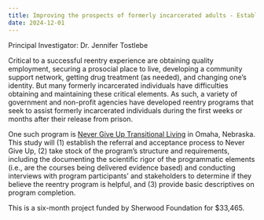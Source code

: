```yaml
---
title: Improving the prospects of formerly incarcerated adults - Establishing the processes and procedures of the Never Give Up Transitional Living reentry program (2025)
date: 2024-12-01
---
```


Principal Investigator: Dr. Jennifer Tostlebe

<!--more-->

Critical to a successful reentry experience are obtaining quality employment, securing a prosocial place to live, developing a community support network, getting drug treatment (as needed), and changing one’s identity. But many formerly incarcerated individuals have difficulties obtaining and maintaining these critical elements. As such, a variety of government and non-profit agencies have developed reentry programs that seek to assist formerly incarcerated individuals during the first weeks or months after their release from prison.

One such program is [Never Give Up Transitional Living](nevergiveupomaha.org) in Omaha, Nebraska. This study will (1) establish the referral and acceptance process to Never Give Up, (2) take stock of the program’s structure and requirements, including the documenting the scientific rigor of the programmatic elements (i.e., are the courses being delivered evidence based) and conducting interviews with program participants’ and stakeholders to determine if they believe the reentry program is helpful, and (3) provide basic descriptives on program completion.

This is a six-month project funded by Sherwood Foundation for $33,465.